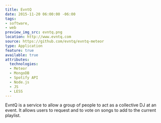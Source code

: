 ```yaml
---
title: EvntQ
date: 2015-11-20 06:00:00 -06:00
tags:
- software,
- web
preview_img_src: evntq.png
location: http://www.evntq.com
source: https://github.com/evntq/evntq-meteor
type: Application
feature: true
available: true
attributes:
  technologies:
  - Meteor
  - MongoDB
  - Spotify API
  - Node.js
  - JS
  - LESS
---
```


EvntQ is a service to allow a group of people to act as a collective DJ at an event. It allows users to request and to vote on songs to add to the current playlist.
